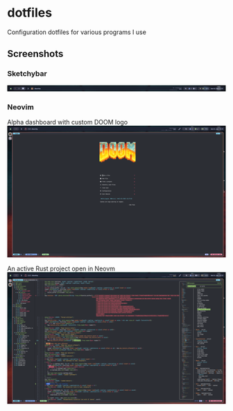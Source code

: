 # dotfiles
Configuration dotfiles for various programs I use

## Screenshots

### Sketchybar

![Sketchybar](./screenshots/sketchybar.png)

### Neovim

Alpha dashboard with custom DOOM logo
![Alpha DOOM Dashboard](./screenshots/alpha_doom_dashboard.png)

An active Rust project open in Neovm
![Rust Project](./screenshots/nvim_project.png)
